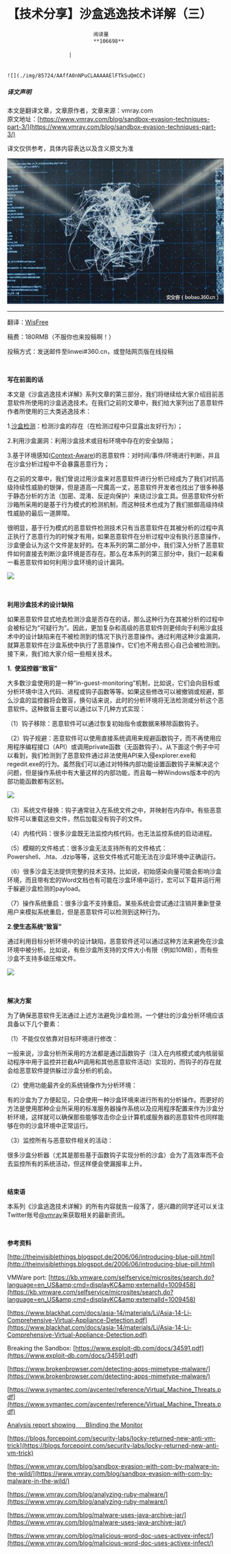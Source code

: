 
# 【技术分享】沙盒逃逸技术详解（三）


                                阅读量   
                                **106698**
                            
                        |
                        
                                                                                                                                    ![](./img/85724/AAffA0nNPuCLAAAAAElFTkSuQmCC)
                                                                                            



##### 译文声明

本文是翻译文章，文章原作者，文章来源：vmray.com
                                <br>原文地址：[https://www.vmray.com/blog/sandbox-evasion-techniques-part-3/](https://www.vmray.com/blog/sandbox-evasion-techniques-part-3/)

译文仅供参考，具体内容表达以及含义原文为准

[![](./img/85724/t01aec5167c5023da0d.jpg)](./img/85724/t01aec5167c5023da0d.jpg)

****

翻译：[WisFree](http://bobao.360.cn/member/contribute?uid=2606963099)

稿费：180RMB（不服你也来投稿啊！）

投稿方式：发送邮件至linwei#360.cn，或登陆网页版在线投稿

**<br>**

**写在前面的话**

本文是《沙盒逃逸技术详解》系列文章的第三部分，我们将继续给大家介绍目前恶意软件所使用的沙盒逃逸技术。在我们之前的文章中，我们给大家列出了恶意软件作者所使用的三大类逃逸技术：

1.[沙盒检测](https://www.vmray.com/blog/sandbox-evasion-techniques-part-2/)：检测沙盒的存在（在检测过程中只显露出友好行为）；

2.利用沙盒漏洞：利用沙盒技术或目标环境中存在的安全缺陷；

3.基于环境感知([Context-Aware](https://www.vmray.com/blog/analyzing-environment-sensitive-malware/))的恶意软件：对时间/事件/环境进行判断，并且在沙盒分析过程中不会暴露恶意行为；

在之前的文章中，我们曾说过用沙盒来对恶意软件进行分析已经成为了我们对抗高级持续性威胁的银弹，但是道高一尺魔高一丈，恶意软件开发者也找出了很多种基于静态分析的方法（加密、混淆、反逆向保护）来绕过沙盒工具。但恶意软件分析沙箱所采用的是基于行为模式的检测机制，而这种技术也成为了我们抵御高级持续性威胁的最后一道屏障。

很明显，基于行为模式的恶意软件检测技术只有当恶意软件在其被分析的过程中真正执行了恶意行为的时候才有用，如果恶意软件在分析过程中没有执行恶意操作，沙盒便会认为这个文件是友好的。在本系列的第二部分中，我们深入分析了恶意软件如何直接去判断沙盒环境是否存在。那么在本系列的第三部分中，我们一起来看一看恶意软件如何利用沙盒环境的设计漏洞。

[![](./img/85724/AAffA0nNPuCLAAAAAElFTkSuQmCC)](https://p0.ssl.qhimg.com/t01f6497bb1be085dd5.png)

<br>

**利用沙盒技术的设计缺陷**

如果恶意软件显式地去检测沙盒是否存在的话，那么这种行为在其被分析的过程中会被标记为“可疑行为”。因此，更加复杂和高级的恶意软件则更倾向于利用沙盒技术中的设计缺陷来在不被检测到的情况下执行恶意操作。通过利用这种沙盒漏洞，就算恶意软件在沙盒系统中执行了恶意操作，它们也不用去担心自己会被检测到。接下来，我们给大家介绍一些相关技术。

**1.  使监控器“致盲”**

大多数沙盒使用的是一种“in-guest-monitoring”机制，比如说，它们会向目标或分析环境中注入代码、进程或钩子函数等等。如果这些修改可以被撤销或规避，那么沙盒的监控器将会致盲，换句话来说，此时的分析环境将无法检测或分析这个恶意软件。这种致盲主要可以通过以下几种方式实现：

（1）钩子移除：恶意软件可以通过恢复初始指令或数据来移除函数钩子。

（2）钩子规避：恶意软件可以使用直接系统调用来规避函数钩子，而不再使用应用程序编程接口（API）或调用private函数（无函数钩子）。从下面这个例子中可以看到，我们检测到了恶意软件通过非法使用API来入侵explorer.exe和regedit.exe的行为。虽然我们可以通过对特殊内部功能设置函数钩子来解决这个问题，但是操作系统中有大量这样的内部功能，而且每一种Windows版本中的内部功能函数都有区别。

[![](./img/85724/AAffA0nNPuCLAAAAAElFTkSuQmCC)](https://p4.ssl.qhimg.com/t0161c4cbf2405efd21.png)

（3）系统文件替换：钩子通常驻入在系统文件之中，并映射在内存中。有些恶意软件可以重载这些文件，然后加载没有钩子的文件。

（4）内核代码：很多沙盒既无法监控内核代码，也无法监控系统的启动进程。

（5）模糊的文件格式：很多沙盒无法支持所有的文件格式：Powershell、.hta、.dzip等等，这些文件格式可能无法在沙盒环境中正确运行。

（6）很多沙盒无法提供完整的技术支持。比如说，初始感染向量可能会影响沙盒环境，而且带有宏的Word文档也有可能在沙盒环境中运行，宏可以下载并运行用于躲避沙盒检测的payload。

（7）操作系统重启：很多沙盒不支持重启。某些系统会尝试通过注销并重新登录用户来模拟系统重启，但是恶意软件可以检测到这种行为。

**2.使生态系统“致盲”**

通过利用目标分析环境中的设计缺陷，恶意软件还可以通过这种方法来避免在沙盒环境中被分析。比如说，有些沙盒所支持的文件大小有限（例如10MB），而有些沙盒不支持多级压缩文件。

[![](./img/85724/AAffA0nNPuCLAAAAAElFTkSuQmCC)](https://p0.ssl.qhimg.com/t0193f8c8bd489a403d.png)

<br>

**解决方案**

为了确保恶意软件无法通过上述方法避免沙盒检测，一个健壮的沙盒分析环境应该具备以下几个要素：

（1）不能仅仅依靠对目标环境进行修改：

一般来说，沙盒分析所采用的方法都是通过函数钩子（注入在内核模式或内核层驱动程序中用于监控并拦截API调用和其他恶意软件活动）实现的，而钩子的存在就会给恶意软件提供躲过沙盒分析的机会。

（2）使用功能最齐全的系统镜像作为分析环境：

有的沙盒为了方便起见，只会使用一种沙盒环境来进行所有的分析操作。而更好的方法是使用那种企业所采用的标准服务器操作系统以及应用程序配置来作为沙盒分析环境，这样就可以确保那些能够攻击你企业计算机或服务器的恶意软件也同样能够在你的沙盒环境中正常运行。

（3）监控所有与恶意软件相关的活动：

很多沙盒分析器（尤其是那些基于函数钩子实现分析的沙盒）会为了高效率而不会去监控所有的系统活动，但这样便会使漏报率上升。

<br>

**结束语**

本系列《沙盒逃逸技术详解》的所有内容就告一段落了，感兴趣的同学还可以关注Twitter账号[@vmray](https://twitter.com/vmray)来获取相关的最新资讯。

<br>

**参考资料**

[http://theinvisiblethings.blogspot.de/2006/06/introducing-blue-pill.html](http://theinvisiblethings.blogspot.de/2006/06/introducing-blue-pill.html)

VMWare port: [https://kb.vmware.com/selfservice/microsites/search.do?language=en_US&amp;cmd=displayKC&amp;externalId=1009458](https://kb.vmware.com/selfservice/microsites/search.do?language=en_US&amp;cmd=displayKC&amp;externalId=1009458)

[https://www.blackhat.com/docs/asia-14/materials/Li/Asia-14-Li-Comprehensive-Virtual-Appliance-Detection.pdf](https://www.blackhat.com/docs/asia-14/materials/Li/Asia-14-Li-Comprehensive-Virtual-Appliance-Detection.pdf)

Breaking the Sandbox: [https://www.exploit-db.com/docs/34591.pdf](https://www.exploit-db.com/docs/34591.pdf)

[https://www.brokenbrowser.com/detecting-apps-mimetype-malware/](https://www.brokenbrowser.com/detecting-apps-mimetype-malware/)

[https://www.symantec.com/avcenter/reference/Virtual_Machine_Threats.pdf](https://www.symantec.com/avcenter/reference/Virtual_Machine_Threats.pdf)

[Analysis report showing      Blinding the Monitor](http://www.vmray.com/analyses/663310/report/overview.html)

[https://blogs.forcepoint.com/security-labs/locky-returned-new-anti-vm-trick](https://blogs.forcepoint.com/security-labs/locky-returned-new-anti-vm-trick)

[https://www.vmray.com/blog/sandbox-evasion-with-com-by-malware-in-the-wild/](https://www.vmray.com/blog/sandbox-evasion-with-com-by-malware-in-the-wild/)

[https://www.vmray.com/blog/analyzing-ruby-malware/](https://www.vmray.com/blog/analyzing-ruby-malware/)

[https://www.vmray.com/blog/malware-uses-java-archive-jar/](https://www.vmray.com/blog/malware-uses-java-archive-jar/)

[https://www.vmray.com/blog/malicious-word-doc-uses-activex-infect/](https://www.vmray.com/blog/malicious-word-doc-uses-activex-infect/)
